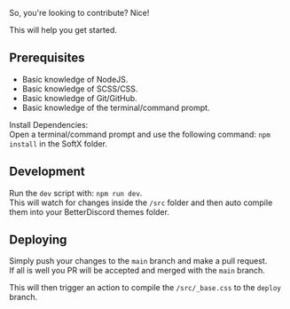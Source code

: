 So, you're looking to contribute? Nice!

This will help you get started.

## Prerequisites
- Basic knowledge of NodeJS.
- Basic knowledge of SCSS/CSS.
- Basic knowledge of Git/GitHub.
- Basic knowledge of the terminal/command prompt.

Install Dependencies:  
Open a terminal/command prompt and use the following command: `npm install` in the SoftX folder.

## Development
Run the `dev` script with: `npm run dev`.  
This will watch for changes inside the `/src` folder and then auto compile them into your BetterDiscord themes folder.

## Deploying
Simply push your changes to the `main` branch and make a pull request.  
If all is well you PR will be accepted and merged with the `main` branch.  

This will then trigger an action to compile the `/src/_base.css` to the `deploy` branch.